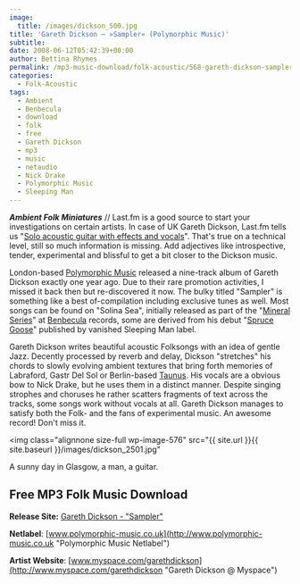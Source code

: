 ```yaml
---
image:
  title: /images/dickson_500.jpg
title: 'Gareth Dickson – »Sampler« (Polymorphic Music)'
subtitle: 
date: 2008-06-12T05:42:39+00:00
author: Bettina Rhymes
permalink: /mp3-music-download/folk-acoustic/568-gareth-dickson-sampler-polymorphic-music
categories:
  - Folk-Acoustic
tags:
  - Ambient
  - Benbecula
  - download
  - folk
  - free
  - Gareth Dickson
  - mp3
  - music
  - netaudio
  - Nick Drake
  - Polymorphic Music
  - Sleeping Man
---
```

***Ambient Folk Miniatures*** // Last.fm is a good source to start your investigations on certain artists. In case of UK Gareth Dickson, Last.fm tells us "<a href="{{ site.url }}{{ site.baseurl }}/mp3-music-download/folk-acoustic/568-gareth-dickson-sampler-polymorphic-music" target="_blank">Solo acoustic guitar with effects and vocals</a>". That's true on a technical level, still so much information is missing. Add adjectives like introspective, tender, experimental and blissful to get a bit closer to the Dickson music.<!--more-->

<!--adsense-->

London-based [Polymorphic Music](http://www.polymorphic-music.co.uk/ "Polymorphic Music Netlabel") released a nine-track album of Gareth Dickson exactly one year ago. Due to their rare promotion activities, I missed it back then but re-discovered it now. The bulky titled "Sampler" is something like a best of-compilation including exclusive tunes as well. Most songs can be found on "Solina Sea", initially released as part of the "[Mineral Series](http://www.benbecula.com/release/various/minerals_series.shtml "Mineral Series @ Benbecula")" at [Benbecula](http://www.benbecula.com/ "Benbecula Website") records, some are derived from his debut "[Spruce Goose](http://www.normanrecords.com/records/99948 "Purchase ")" published by vanished <span style="#999999;"><span style="line-through;"><span style="line-through;">Sleeping Man</span></span></span> label.

Gareth Dickson writes beautiful acoustic Folksongs with an idea of gentle Jazz. Decently processed by reverb and delay, Dickson "stretches" his chords to slowly evolving ambient textures that bring forth memories of Labraford, Gastr Del Sol or Berlin-based [Taunus](http://www.myspace.com/taunus "Taunus @ myspace"). His vocals are a obvious bow to Nick Drake, but he uses them in a distinct manner. Despite singing strophes and choruses he rather scatters fragments of text across the tracks, some songs work without vocals at all. Gareth Dickson manages to satisfy both the Folk- and the fans of experimental music. An awesome record! Don't miss it.

<img class="alignnone size-full wp-image-576" src="{{ site.url }}{{ site.baseurl }}/images/dickson_2501.jpg"

A sunny day in Glasgow, a man, a guitar.

## Free MP3 Folk Music Download

**Release Site:** [Gareth Dickson - "Sampler"](http://www.polymorphic-music.co.uk/releases/16-gareth-dickson-sampler "Gareth Dickson @ Polymorphic Music")
  
**Netlabel**: [www.polymorphic-music.co.uk](http://www.polymorphic-music.co.uk "Polymorphic Music Netlabel")
  
**Artist Website**: [www.myspace.com/garethdickson](http://www.myspace.com/garethdickson "Gareth Dickson @ Myspace")